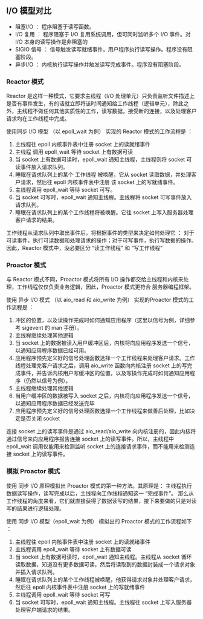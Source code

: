 ## I/O 模型对比 ##

- 阻塞I/O ： 程序阻塞于读写函数。
- I/O 复用 ： 程序阻塞于 I/O 复用系统调用，但可同时监听多个 I/O 事件。对I/O 本身的读写操作是非阻塞的
- SIGIO 信号 ： 信号触发读写就绪事件，用户程序执行读写操作。程序没有阻塞阶段。
- 异步I/O ： 内核执行读写操作并触发读写完成事件。程序没有阻塞阶段。

### Reactor 模式 ###

Reactor 是这样一种模式，它要求主线程（I/O 处理单元）只负责监听文件描述上是否有事件发生，有的话就立即将该时间通知给工作线程（逻辑单元），除此之外，主线程不做任何其他实质性的工作，读写数据，接受新的连接，以及处理客户请求均在工作线程中完成。

使用同步 I/O 模型 （以 epoll_wait 为例） 实现的 Reactor 模式的工作流程是 ：

1. 主线程往 epoll 内核事件表中注册 socket 上的读就绪事件
2. 主线程 调用 epoll_wait 等待 socket 上有数据可读
3. 当 socket 上有数据可读时，epoll_wait 通知主线程，主线程则将 socket 可读事件放入请求队列。
4. 睡眠在请求队列上的某个 工作线程 被唤醒，它从 socket 读取数据，并处理客户请求，然后往 epoll 内核事件表中注册 该 socket 上的写就绪事件。
5. 主线程调用 epoll_wait 等待 socket 可写。
6. 当 socket 可写时，epoll_wait 通知主线程。主线程将 socket 可写事件放入请求队列。
7. 睡眠在请求队列上的某个工作线程将被唤醒。它往 socket 上写入服务器处理客户请求的结果。


工作线程从请求队列中取出事件后，将根据事件的类型来决定如何处理它 ： 对于可读事件，执行可读数据和处理请求的操作；对于可写事件，执行写数据的操作。因此，Reactor 模式中，没必要区分 “读工作线程” 和 “写工作线程”


###  Proactor 模式 ###

与 Reactor 模式不同，Proactor 模式将所有 I/O 操作都交给主线程和内核来处理，工作线程仅仅负责业务逻辑，因此，Proactor 模式更符合 服务器编程框架。

使用 异步 I/O 模式 （以 aio_read 和 aio_write 为例） 实现的Proactor 模式的工作流程是 ： 


1. 冲区的位置，以及读操作完成时如何通知应用程序（这里以信号为例，详细参考  sigevent 的 man 手册）。
2. 主线程继续处理其他逻辑
3. 当 socket 上的数据被读入用户缓冲区后，内核将向应用程序发送一个信号，以通知应用程序数据已经可用。
4. 应用程序预先定义好的信号处理函数选择一个工作线程来处理客户请求。工作线程处理完客户请求之后，调用 aio_write 函数向内核注册 socket 上的写完成事件，并告诉内核用户写缓冲区的位置，以及写操作完成时如何通知应用程序（仍然以信号为例）。
5. 主线程继续处理其他逻辑
6. 当用户缓冲区的数据被写入 socket 之后，内核将向应用程序发送一个信号，以通知应用程序数据已经发送完毕
7. 应用程序预先定义好的信号处理函数选择一个工作线程来做善后处理，比如决定是否关闭 socket 


连接 socket 上的读写事件是通过 aio_read/aio_write 向内核注册的，因此内核将通过信号来向应用程序报告连接 socket 上的读写事件。所以，主线程中 epoll_wait 调用仅能用来检测监听 socket 上的连接请求事件，而不能用来检测连接 socket 上的读写事件。


### 模拟 Proactor 模式 ###

使用 同步 I/O 原理模拟出 Proactor 模式的第一种方法。其原理是： 主线程执行数据读写操作，读写完成以后，主线程向工作线程通知这一 “完成事件”。 那么从工作线程的角度来看，它们就直接获得了数据读写的结果，接下来要做的只是对读写的结果进行逻辑处理。

使用 同步 I/O 模型（epoll_wait 为例） 模拟出的 Proactor 模式的工作流程如下 ： 

1. 主线程往 epoll 内核事件表中注册 socket 上的读就绪事件
2. 主线程调用 epoll_wait 等待 socket 上有数据可读
3. 当 socket 上有数据可读时，epoll_wait 通知主线程。主线程从 socket 循环读取数据，知道没有更多数据可读，然后将读取到的数据封装成一个请求对象并插入请求队列。
4. 睡眠在请求队列上的某个工作线程被唤醒，他获得请求对象并处理客户请求，然后往 epoll 内核事件表中注册 socket 上的写就绪事件
5. 主线程调用 epoll_wait 等待 socket 可写
6. 当 socket 可写时，epoll_wait 通知主线程。主线程往 socket 上写入服务器处理客户端请求的结果。

